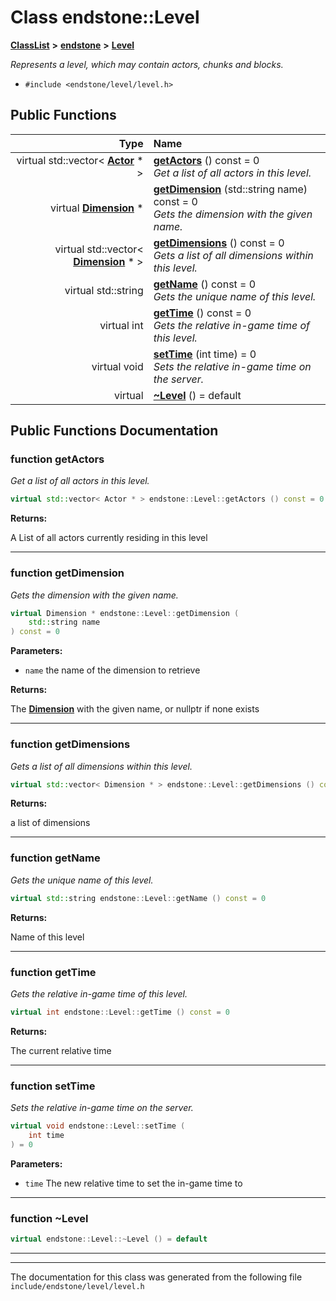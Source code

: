 

# Class endstone::Level



[**ClassList**](annotated.md) **>** [**endstone**](namespaceendstone.md) **>** [**Level**](classendstone_1_1Level.md)



_Represents a level, which may contain actors, chunks and blocks._ 

* `#include <endstone/level/level.h>`





































## Public Functions

| Type | Name |
| ---: | :--- |
| virtual std::vector&lt; [**Actor**](classendstone_1_1Actor.md) \* &gt; | [**getActors**](#function-getactors) () const = 0<br>_Get a list of all actors in this level._  |
| virtual [**Dimension**](classendstone_1_1Dimension.md) \* | [**getDimension**](#function-getdimension) (std::string name) const = 0<br>_Gets the dimension with the given name._  |
| virtual std::vector&lt; [**Dimension**](classendstone_1_1Dimension.md) \* &gt; | [**getDimensions**](#function-getdimensions) () const = 0<br>_Gets a list of all dimensions within this level._  |
| virtual std::string | [**getName**](#function-getname) () const = 0<br>_Gets the unique name of this level._  |
| virtual int | [**getTime**](#function-gettime) () const = 0<br>_Gets the relative in-game time of this level._  |
| virtual void | [**setTime**](#function-settime) (int time) = 0<br>_Sets the relative in-game time on the server._  |
| virtual  | [**~Level**](#function-level) () = default<br> |




























## Public Functions Documentation




### function getActors 

_Get a list of all actors in this level._ 
```C++
virtual std::vector< Actor * > endstone::Level::getActors () const = 0
```





**Returns:**

A List of all actors currently residing in this level 





        

<hr>



### function getDimension 

_Gets the dimension with the given name._ 
```C++
virtual Dimension * endstone::Level::getDimension (
    std::string name
) const = 0
```





**Parameters:**


* `name` the name of the dimension to retrieve 



**Returns:**

The [**Dimension**](classendstone_1_1Dimension.md) with the given name, or nullptr if none exists 





        

<hr>



### function getDimensions 

_Gets a list of all dimensions within this level._ 
```C++
virtual std::vector< Dimension * > endstone::Level::getDimensions () const = 0
```





**Returns:**

a list of dimensions 





        

<hr>



### function getName 

_Gets the unique name of this level._ 
```C++
virtual std::string endstone::Level::getName () const = 0
```





**Returns:**

Name of this level 





        

<hr>



### function getTime 

_Gets the relative in-game time of this level._ 
```C++
virtual int endstone::Level::getTime () const = 0
```





**Returns:**

The current relative time 





        

<hr>



### function setTime 

_Sets the relative in-game time on the server._ 
```C++
virtual void endstone::Level::setTime (
    int time
) = 0
```





**Parameters:**


* `time` The new relative time to set the in-game time to 




        

<hr>



### function ~Level 

```C++
virtual endstone::Level::~Level () = default
```




<hr>

------------------------------
The documentation for this class was generated from the following file `include/endstone/level/level.h`

